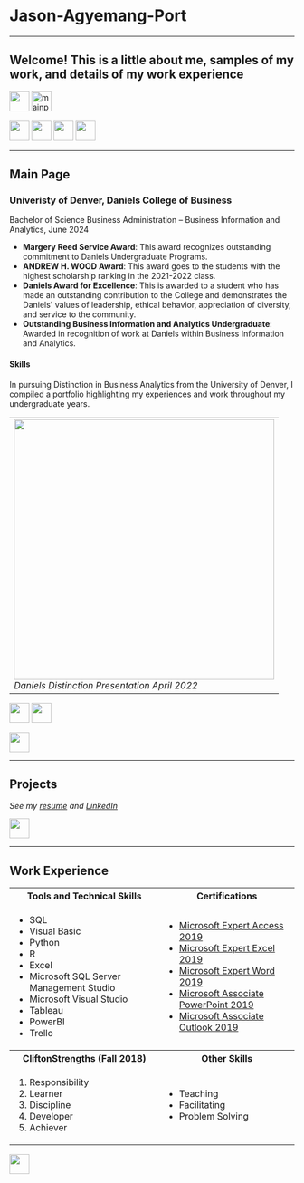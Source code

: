 # Jason-Agyemang-Port

<a name="top"></a>
<hr>

## Welcome! This is a little about me, samples of my work, and details of my work experience
[<img src="https://user-images.githubusercontent.com/91146906/162140860-bfb69654-5603-49bd-a7a1-a836ab1c772c.svg" height="35"/>](#mainpage)
<a href="#mainpage">
  <img src="https://user-images.githubusercontent.com/91146906/162140860-bfb69654-5603-49bd-a7a1-a836ab1c772c.svg" height="35" alt="mainpage">
</a>

[<img src="https://user-images.githubusercontent.com/91146906/152290724-72946642-3e58-4ba3-b5b8-b687628526b1.svg" height="35"/>](#skills)
[<img src="https://user-images.githubusercontent.com/91146906/152290724-72946642-3e58-4ba3-b5b8-b687628526b1.svg" height="35"/>](#projects)
[<img src="https://user-images.githubusercontent.com/91146906/162140921-207cd392-cfe5-40e6-a84e-0a16e19e405a.svg" height="35"/>](#workexperience)
[<img src="https://user-images.githubusercontent.com/91146906/152290724-72946642-3e58-4ba3-b5b8-b687628526b1.svg" height="35"/>](#leadership&communityinvolvement)


<a name="mainpage"></a>
<hr>

## Main Page
### Univeristy of Denver, Daniels College of Business
Bachelor of Science Business Administration – Business Information and Analytics, June 2024

<ul>
  <li><b>Margery Reed Service Award</b>: This award recognizes outstanding commitment to Daniels Undergraduate Programs.</li>
  <li><b>ANDREW H. WOOD Award</b>: This award goes to the students with the highest scholarship ranking in the 2021-2022 class.</li>
  <li><b>Daniels Award for Excellence</b>: This is awarded to a student who has made an outstanding contribution to the College and demonstrates the Daniels' values of leadership, ethical behavior, appreciation of diversity, and service to the community.</li>
  <li><b>Outstanding Business Information and Analytics Undergraduate</b>: Awarded in recognition of work at Daniels within Business Information and Analytics.</li>
</ul>

<a name="skills"></a>
#### Skills
In pursuing Distinction in Business Analytics from the University of Denver, I compiled a portfolio highlighting my experiences and work throughout my undergraduate years. 

<table>
  <tr>
    <td>
      <img src="https://user-images.githubusercontent.com/91146906/163692219-efc3d673-751e-4734-8667-21a3aae17f44.jpg" height="460">
      <br><i>Daniels Distinction Presentation April 2022</i>
      </td>
  </tr>
</table>

[<img src="https://user-images.githubusercontent.com/91146906/152291436-225cf6f7-2fb4-4c9c-b6bd-96a5010d3db7.svg" height="35"/>](/DanielsDistinctionPortfolio/#top)
[<img src="https://user-images.githubusercontent.com/91146906/163692713-13e3fdac-bef7-47f0-85d3-6c98086204cf.svg" height="35"/>](https://www.youtube.com/watch?v=Wo9jiR-w170)

[<img src="https://user-images.githubusercontent.com/91146906/152072378-b0168a2d-e85c-47c6-a272-fcfb3f6a44ae.svg" height="35"/>](#top)

<a name="projects"></a>
<hr>

## Projects
<i>See my [resume](/HannahMcDonaldResume.pdf) and [LinkedIn](https://www.linkedin.com/in/hannah-m-mcdonald/)</i>

[<img src="https://user-images.githubusercontent.com/91146906/152072378-b0168a2d-e85c-47c6-a272-fcfb3f6a44ae.svg" height="35"/>](#top)

<a name="skills"></a>
<hr>

## Work Experience

<table>
  <tr>
    <th>Tools and Technical Skills</th>
    <th>Certifications</th>
  </tr>
  <tr>
    <td>
     <ul>
        <li>SQL</li>
        <li>Visual Basic</li>
        <li>Python</li>
        <li>R</li>
        <li>Excel</li>
        <li>Microsoft SQL Server Management Studio</li>
        <li>Microsoft Visual Studio</li>
        <li>Tableau</li>
       <li>PowerBI</li>
        <li>Trello</li>
      </ul>
    </td>
    <td>
     <ul>
        <li><a href = "https://www.credly.com/badges/e654fce3-19be-40b3-9347-228eea2ce3a1/public_url">Microsoft Expert Access 2019</a></li>
        <li><a href = "https://www.credly.com/badges/23f6c6da-fbcd-4a01-bedc-2f9ca4e5a540/public_url">Microsoft Expert Excel 2019</a></li>
        <li><a href = "https://www.credly.com/badges/ac1cb133-b395-4a61-a71c-8fd6ea908771/public_url">Microsoft Expert Word 2019</a></li>
        <li><a href = "https://www.credly.com/badges/e1f089c5-e148-4a30-9dc3-b6551e873dd8/public_url">Microsoft Associate PowerPoint 2019</a></li>
       <li><a href = "https://www.credly.com/badges/7204aaa1-f592-4582-bc1c-7444f5d49cba/public_url">Microsoft Associate Outlook 2019</a></li>
      </ul>
    </td>
  </tr>
  <tr>
    <th>CliftonStrengths (Fall 2018)</th>
    <th>Other Skills</th>
 </tr>
 <tr>
   <td>
     <ol>
        <li>Responsibility</li>
        <li>Learner</li>
        <li>Discipline</li>
        <li>Developer</li>
        <li>Achiever</li>
     </ol>
   </td>
   <td>
     <ul>
        <li>Teaching</li>
        <li>Facilitating</li>
       <li>Problem Solving</li>
     </ul>
   </td>
 </tr>
</table>

[<img src="https://user-images.githubusercontent.com/91146906/152072378-b0168a2d-e85c-47c6-a272-fcfb3f6a44ae.svg" height="35"/>](#top)
